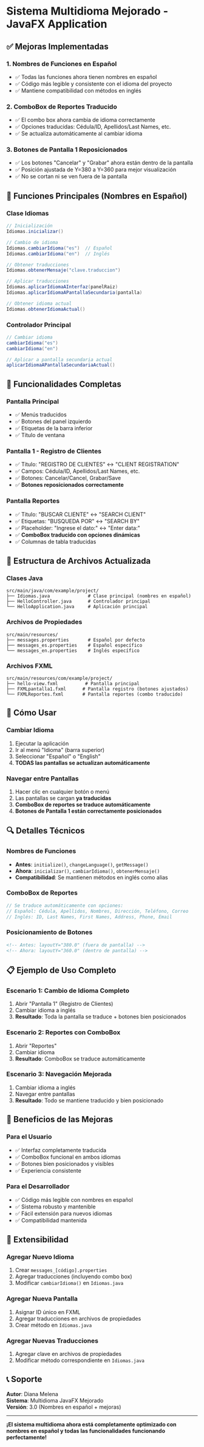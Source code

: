 # Sistema Multidioma Mejorado - JavaFX Application

## ✅ Mejoras Implementadas

### **1. Nombres de Funciones en Español**
- ✅ Todas las funciones ahora tienen nombres en español
- ✅ Código más legible y consistente con el idioma del proyecto
- ✅ Mantiene compatibilidad con métodos en inglés

### **2. ComboBox de Reportes Traducido**
- ✅ El combo box ahora cambia de idioma correctamente
- ✅ Opciones traducidas: Cédula/ID, Apellidos/Last Names, etc.
- ✅ Se actualiza automáticamente al cambiar idioma

### **3. Botones de Pantalla 1 Reposicionados**
- ✅ Los botones "Cancelar" y "Grabar" ahora están dentro de la pantalla
- ✅ Posición ajustada de Y=380 a Y=360 para mejor visualización
- ✅ No se cortan ni se ven fuera de la pantalla

## 🎯 Funciones Principales (Nombres en Español)

### **Clase Idiomas**
```java
// Inicialización
Idiomas.inicializar()

// Cambio de idioma
Idiomas.cambiarIdioma("es")  // Español
Idiomas.cambiarIdioma("en")  // Inglés

// Obtener traducciones
Idiomas.obtenerMensaje("clave.traduccion")

// Aplicar traducciones
Idiomas.aplicarIdiomaAInterfaz(panelRaiz)
Idiomas.aplicarIdiomaAPantallaSecundaria(pantalla)

// Obtener idioma actual
Idiomas.obtenerIdiomaActual()
```

### **Controlador Principal**
```java
// Cambiar idioma
cambiarIdioma("es")
cambiarIdioma("en")

// Aplicar a pantalla secundaria actual
aplicarIdiomaAPantallaSecundariaActual()
```

## 🔧 Funcionalidades Completas

### **Pantalla Principal**
- ✅ Menús traducidos
- ✅ Botones del panel izquierdo
- ✅ Etiquetas de la barra inferior
- ✅ Título de ventana

### **Pantalla 1 - Registro de Clientes**
- ✅ Título: "REGISTRO DE CLIENTES" ↔ "CLIENT REGISTRATION"
- ✅ Campos: Cédula/ID, Apellidos/Last Names, etc.
- ✅ Botones: Cancelar/Cancel, Grabar/Save
- ✅ **Botones reposicionados correctamente**

### **Pantalla Reportes**
- ✅ Título: "BUSCAR CLIENTE" ↔ "SEARCH CLIENT"
- ✅ Etiquetas: "BUSQUEDA POR" ↔ "SEARCH BY"
- ✅ Placeholder: "Ingrese el dato:" ↔ "Enter data:"
- ✅ **ComboBox traducido con opciones dinámicas**
- ✅ Columnas de tabla traducidas

## 📁 Estructura de Archivos Actualizada

### **Clases Java**
```
src/main/java/com/example/project/
├── Idiomas.java              # Clase principal (nombres en español)
├── HelloController.java      # Controlador principal
└── HelloApplication.java     # Aplicación principal
```

### **Archivos de Propiedades**
```
src/main/resources/
├── messages.properties       # Español por defecto
├── messages_es.properties    # Español específico
└── messages_en.properties    # Inglés específico
```

### **Archivos FXML**
```
src/main/resources/com/example/project/
├── hello-view.fxml          # Pantalla principal
├── FXMLpantalla1.fxml      # Pantalla registro (botones ajustados)
└── FXMLReportes.fxml       # Pantalla reportes (combo traducido)
```

## 🚀 Cómo Usar

### **Cambiar Idioma**
1. Ejecutar la aplicación
2. Ir al menú "Idioma" (barra superior)
3. Seleccionar "Español" o "English"
4. **TODAS las pantallas se actualizan automáticamente**

### **Navegar entre Pantallas**
1. Hacer clic en cualquier botón o menú
2. Las pantallas se cargan **ya traducidas**
3. **ComboBox de reportes se traduce automáticamente**
4. **Botones de Pantalla 1 están correctamente posicionados**

## 🔍 Detalles Técnicos

### **Nombres de Funciones**
- **Antes**: `initialize()`, `changeLanguage()`, `getMessage()`
- **Ahora**: `inicializar()`, `cambiarIdioma()`, `obtenerMensaje()`
- **Compatibilidad**: Se mantienen métodos en inglés como alias

### **ComboBox de Reportes**
```java
// Se traduce automáticamente con opciones:
// Español: Cédula, Apellidos, Nombres, Dirección, Teléfono, Correo
// Inglés: ID, Last Names, First Names, Address, Phone, Email
```

### **Posicionamiento de Botones**
```xml
<!-- Antes: layoutY="380.0" (fuera de pantalla) -->
<!-- Ahora: layoutY="360.0" (dentro de pantalla) -->
```

## 📋 Ejemplo de Uso Completo

### **Escenario 1: Cambio de Idioma Completo**
1. Abrir "Pantalla 1" (Registro de Clientes)
2. Cambiar idioma a inglés
3. **Resultado**: Toda la pantalla se traduce + botones bien posicionados

### **Escenario 2: Reportes con ComboBox**
1. Abrir "Reportes"
2. Cambiar idioma
3. **Resultado**: ComboBox se traduce automáticamente

### **Escenario 3: Navegación Mejorada**
1. Cambiar idioma a inglés
2. Navegar entre pantallas
3. **Resultado**: Todo se mantiene traducido y bien posicionado

## 🎉 Beneficios de las Mejoras

### **Para el Usuario**
- ✅ Interfaz completamente traducida
- ✅ ComboBox funcional en ambos idiomas
- ✅ Botones bien posicionados y visibles
- ✅ Experiencia consistente

### **Para el Desarrollador**
- ✅ Código más legible con nombres en español
- ✅ Sistema robusto y mantenible
- ✅ Fácil extensión para nuevos idiomas
- ✅ Compatibilidad mantenida

## 🔮 Extensibilidad

### **Agregar Nuevo Idioma**
1. Crear `messages_[código].properties`
2. Agregar traducciones (incluyendo combo box)
3. Modificar `cambiarIdioma()` en `Idiomas.java`

### **Agregar Nueva Pantalla**
1. Asignar ID único en FXML
2. Agregar traducciones en archivos de propiedades
3. Crear método en `Idiomas.java`

### **Agregar Nuevas Traducciones**
1. Agregar clave en archivos de propiedades
2. Modificar método correspondiente en `Idiomas.java`

## 📞 Soporte

**Autor**: Diana Melena  
**Sistema**: Multidioma JavaFX Mejorado  
**Versión**: 3.0 (Nombres en español + mejoras)

---

**¡El sistema multidioma ahora está completamente optimizado con nombres en español y todas las funcionalidades funcionando perfectamente!**
